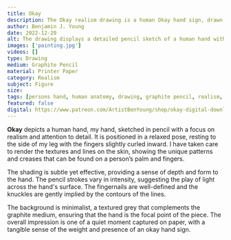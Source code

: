 ```yaml
---
title: Okay
description: The Okay realism drawing is a human Okay hand sign, drawn with graphite pencil.
author: Benjamin J. Young
date: 2022-12-20
alt: The drawing displays a detailed pencil sketch of a human hand with a gentle curvature of the fingers and intricate line work that captures the texture of the skin.
images: ['painting.jpg']
videos: []
type: Drawing
medium: Graphite Pencil
material: Printer Paper
category: Realism
subject: Figure
size: 
tags: [persons hand, human anatomy, drawing, graphite pencil, realism, figure art]
featured: false
digital: https://www.patreon.com/ArtistBenYoung/shop/okay-digital-download-143247
---
```


**Okay** depicts a human hand, my hand, sketched in pencil with a focus on realism and attention to detail. It is positioned in a relaxed pose, resting to the side of my leg with the fingers slightly curled inward. I have taken care to render the textures and lines on the skin, showing the unique patterns and creases that can be found on a person’s palm and fingers.

The shading is subtle yet effective, providing a sense of depth and form to the hand. The pencil strokes vary in intensity, suggesting the play of light across the hand's surface. The fingernails are well-defined and the knuckles are gently implied by the contours of the lines.

The background is minimalist, a textured grey that complements the graphite medium, ensuring that the hand is the focal point of the piece. The overall impression is one of a quiet moment captured on paper, with a tangible sense of the weight and presence of an okay hand sign.